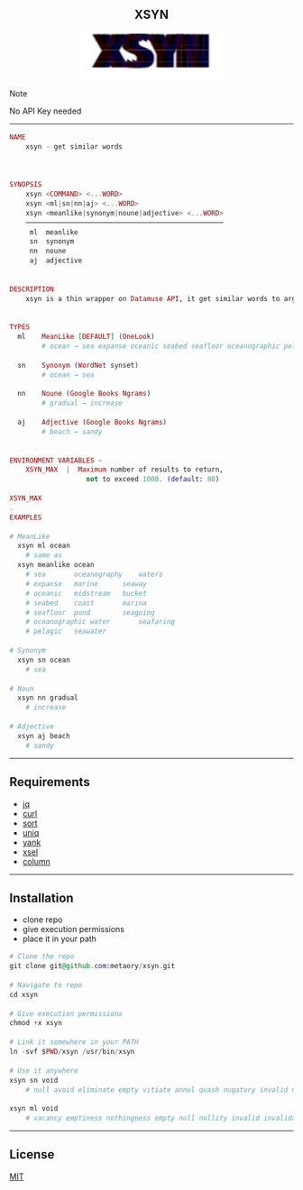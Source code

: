 <div align="center">
  <h2>XSYN</h2>
  <img src=".github/assets/icon.svg" width="50%" />
</div>

> [!NOTE]
> No API Key needed

---

```ex
NAME
	xsyn - get similar words



SYNOPSIS
	xsyn <COMMAND> <...WORD>
	xsyn <ml|sn|nn|aj> <...WORD>
	xsyn <meanlike|synonym|noune|adjective> <...WORD>
	─────────────────────────────────────────────────
	 ml  meanlike
	 sn  synonym
	 nn  noune
	 aj  adjective


DESCRIPTION
	xsyn is a thin wrapper on Datamuse API, it get similar words to arg <WORD>


TYPES
  ml 	MeanLike [DEFAULT] (OneLook)
		# ocean → sea expanse oceanic seabed seafloor oceanographic pelagic oceanography marine midstream coast pond water seawater waters seaway bucket marina seagoing seafaring

  sn 	Synonym (WordNet synset)
		# ocean → sea

  nn 	Noune (Google Books Ngrams)
		# gradual → increase

  aj 	Adjective (Google Books Ngrams)
		# beach → sandy


ENVIRONMENT VARIABLES ~
	XSYN_MAX  |  Maximum number of results to return,
	               not to exceed 1000. (default: 80)

XSYN_MAX
.
EXAMPLES

# MeanLike
  xsyn ml ocean
    # same as
  xsyn meanlike ocean
	# sea		oceanography	waters
	# expanse	marine		seaway
	# oceanic	midstream	bucket
	# seabed	coast		marina
	# seafloor	pond		seagoing
	# oceanographic	water		seafaring
	# pelagic	seawater

# Synonym
  xsyn sn ocean
	# sea

# Noun
  xsyn nn gradual
	# increase

# Adjective
  xsyn aj beach
	# sandy
```

<!--

	#	xsyn - get similar words in a fixed or free length
```
	# get similar words to done with 7 characters
	xsyn done 7
		# ALLOVER	ATTEND	CORRECT	THROUGH	YIELDED

	# get similar words to done with 4 characters
	xsyn done 4
		# DEED	FINI	GAVE	OVER	SHOT	TADA

	# get similar words to done with any length
	xsyn done
	 # accomplished	achieved	agreed		approved	baked
	 # boiled		bygone		compacted	complete	completed
	 # concluded	consummate	consummated	cooked		determined
	 # discharged	done with	ended		executed	finished
	 # forgotten	fried		full		full-fledged	gone
	 # gone by		over		past		performed	settled
	 # signed		terminated	through
```
-->

---

Requirements
------------

- [jq](https://archlinux.org/packages/?q=jq)
- [curl](https://github.com/curl/curl)
- [sort](https://archlinux.org/packages/?q=sort)
- [uniq](https://archlinux.org/packages/?q=uniq)
- [yank](https://archlinux.org/packages/?q=yank)
- [xsel](https://archlinux.org/packages/?q=xsel)
- [column](https://archlinux.org/packages/?q=column)

---

Installation
------------

- clone repo
- give execution permissions
- place it in your path

```ex
# Clone the repo
git clone git@github.com:metaory/xsyn.git

# Navigate to repo
cd xsyn

# Give execution permissions
chmod +x xsyn

# Link it somewhere in your PATH
ln -svf $PWD/xsyn /usr/bin/xsyn

# Use it anywhere
xsyn sn void
	# null avoid eliminate empty vitiate annul quash nugatory invalid nullify evacuate vacancy invalidate emptiness nullity nothingness

xsyn ml void
	# vacancy emptiness nothingness empty null nullity invalid invalidate nugatory nullify vitiate avoid annul quash eliminate evacuate vacuum devoid nil useless
```

<!--
# Usage
xsyn void 7
	# ABOLISH	ABSENCE	BEGGING	DEADPAN	EXCRETE	INVALID	LACKING
	# MISSING	NULLIFY	REPRESS	RESCIND	SCHLOCK	SUBJECT	UNKNOWN
	# UNMOVED	UNNAMED	UNTRIED	URINATE	USELESS	VACUOUS	WANTING
```
-->

<!-- # TODO

- [ ] Makefile
- [ ] Pager mod
- [x] Fallback providers
-->

---

License
-------

[MIT](LICENSE)
